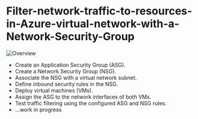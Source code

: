 # Filter-network-traffic-to-resources-in-Azure-virtual-network-with-a-Network-Security-Group
![Overview](https://i.imgur.com/O5tXnwv.jpg)
- Create an Application Security Group (ASG).  
- Create a Network Security Group (NSG).  
- Associate the NSG with a virtual network subnet.  
- Define inbound security rules in the NSG.  
- Deploy virtual machines (VMs).  
- Assign the ASG to the network interfaces of both VMs.  
- Test traffic filtering using the configured ASG and NSG rules.
- ...work in progress

